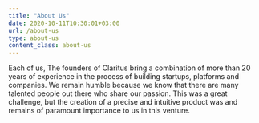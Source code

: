 ```yaml
---
title: "About Us"
date: 2020-10-11T10:30:01+03:00
url: /about-us
type: about-us
content_class: about-us
---
```

Each of us, The founders of Claritus bring a combination of more than 20 years of experience 
in the process of building startups, platforms and companies. 
We remain humble because we know that there are many talented people out there who share our passion. 
This was a great challenge, but the creation of a precise and intuitive product was and remains of paramount importance to us in this venture.